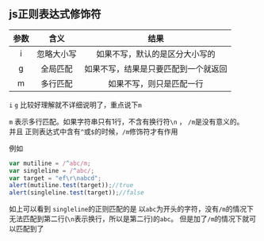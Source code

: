 ## js正则表达式修饰符

 
 
 参数|含义|结果
 :------:|:-----:| :----: 
 i|忽略大小写	|如果不写，默认的是区分大小写的
 g|	全局匹配	|如果不写，结果是只要匹配到一个就返回
 m|	多行匹配	|如果不写，则只是匹配一行
 
 `i` `g` 比较好理解就不详细说明了，重点说下`m`
 
 `m` 表示多行匹配。如果字符串只有1行，不含有换行符`\n` ， `/m`是没有意义的。  
 并且 正则表达式中含有`^`或`$`的时候，`/m`修饰符才有作用 
  
 例如 
 ````javascript
var mutiline = /^abc/m;
var singleline = /^abc/;
var target = "ef\r\nabcd";
alert(mutiline.test(target));//true
alert(singleline.test(target));//false
````
如上可以看到 `singleline`的正则匹配的是 以`abc`为开头的字符，没有`/m`的情况下  
无法匹配到第二行(`\n`表示换行，所以是第二行)的`abc`。  但是加了`/m`的情况下就可以匹配到了
 